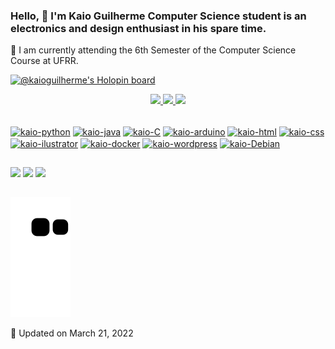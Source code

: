 ### Hello, 👋 I'm Kaio Guilherme Computer Science student is an electronics and design enthusiast in his spare time.

 🔭 I am currently attending the 6th Semester of the Computer Science Course at UFRR.
 
 [![@kaioguilherme's Holopin board](https://holopin.io/api/user/board?user=kaioguilherme)](https://holopin.io/@kaioguilherme)
 
<div align="center">
  <a href="https://github.com/Kaioguilherme1">
  <img height="180em" src="https://github-readme-stats.vercel.app/api?username=Kaioguilherme1&show_icons=true&theme=tokyonight&include_all_commits=true&count_private=true"/>
  <img height="180em" src="https://github-readme-stats.vercel.app/api/top-langs/?username=Kaioguilherme1&layout=compact&langs_count=7&theme=tokyonight"/>
  <img height="180em" src="https://github-readme-streak-stats.herokuapp.com?user=Kaioguilherme1&theme=github-dark-blue&date_format=M%20j%5B%2C%20Y%5D"/>
</div>
<div style="display: inline_block"><br>

  <a href="https://www.python.org" target= "_blank"><img align="center" alt="kaio-python" height="30" width="40" src="https://cdn.jsdelivr.net/gh/devicons/devicon/icons/python/python-original.svg"></a>
  <a href="https://www.java.com/" target= "_blank"><img align="center" alt="kaio-java" height="30" width="40" src="https://cdn.jsdelivr.net/gh/devicons/devicon/icons/java/java-original.svg"></a>
  <a href="https://docs.microsoft.com/pt-br/cpp/c-language/?view=msvc-170" target="_blank"><img align="center" alt="kaio-C" height="30" width="40" src="https://cdn.jsdelivr.net/gh/devicons/devicon/icons/c/c-original.svg"></a>
  <a href="https://www.arduino.cc" target= "_blank"><img align="center" alt="kaio-arduino" height="30" width="40" src="https://cdn.jsdelivr.net/gh/devicons/devicon/icons/arduino/arduino-original-wordmark.svg"></a>
  <a href="https://www.w3schools.com/html/" target= "_blank"><img align="center" alt="kaio-html" height="30" width="40" src="https://cdn.jsdelivr.net/gh/devicons/devicon/icons/html5/html5-original.svg"></a>
  <a href="https://www.w3schools.com/css/default.asp" target= "_blank"><img align="center" alt="kaio-css" height="30" width="40" src="https://cdn.jsdelivr.net/gh/devicons/devicon/icons/css3/css3-original.svg"></a>
  <a href="https://www.adobe.com/br/products/illustrator/" target= "_blank"><img align="center" alt="kaio-ilustrator" height="30" width="40" src="https://cdn.jsdelivr.net/gh/devicons/devicon/icons/illustrator/illustrator-plain.svg"></a>
  <a href="https://hub.docker.com/u/kaioguilherme" target= "_blank"><img align="center" alt="kaio-docker" height="30" width="40" src="https://cdn.jsdelivr.net/gh/devicons/devicon/icons/docker/docker-original.svg"></a>
  <a href="https://wordpress.com/pt-br/" target= "_blank"><img align="center" alt="kaio-wordpress" height="30" width="40" src="https://cdn.jsdelivr.net/gh/devicons/devicon/icons/wordpress/wordpress-original.svg"></a>
  <a href="" target= "_blank"><img align="center" alt="kaio-Debian" height="30" width="40" src="https://cdn.jsdelivr.net/gh/devicons/devicon/icons/debian/debian-original.svg"></a>
</div>

  ##
 
<div> 
  
  <a href="https://www.instagram.com/kaioguilherme001/" target= "_blank"><img src="https://img.shields.io/badge/-Instagram-%23E4405F?style=for-the-badge&logo=instagram&logoColor=white" target= "_blank"></a>
  <a href = "https://www.kaioguilherme444@gmail.com"><img src="https://img.shields.io/badge/-Gmail-%23333?style=for-the-badge&logo=gmail&logoColor=white" target="_blank"></a>
  <a href="https://www.linkedin.com/in/kaio-guilherme/" target= "_blank"><img src="https://img.shields.io/badge/-LinkedIn-%230077B5?style=for-the-badge&logo=linkedin&logoColor=white" target="_blank"></a> 
 
  ##
  
  ![Snake animation](https://github.com/kaioguilherme1/kaioguilherme1/blob/output/github-contribution-grid-snake.svg)
</div>  
 📅 Updated on March 21, 2022
